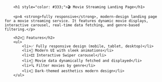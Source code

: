
        <h1 style="color: #333;">🎬 Movie Streaming Landing Page</h1>

        <p>A <strong>fully responsive</strong>, modern-design landing page for a movie streaming service. It features dynamic movie displays, interactive carousel, real-time data fetching, and genre-based filtering.</p>

        <h2>🚀 Features</h2>
        <ul>
            <li>✅ Fully responsive design (mobile, tablet, desktop)</li>
            <li>🎨 Modern UI with sleek animations</li>
            <li>🎞️ Interactive Swiper carousel</li>
            <li>🧠 Movie data dynamically fetched and displayed</li>
            <li>🔍 Filter movies by genre</li>
            <li>🌙 Dark-themed aesthetics modern design</li>
        </ul>